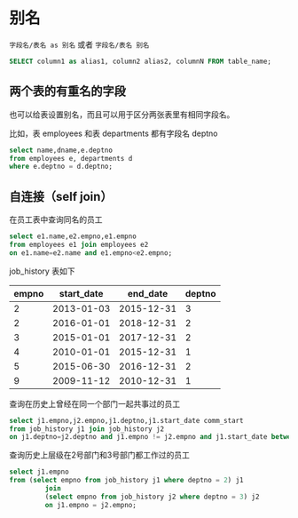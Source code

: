 # 别名

`字段名/表名 as 别名` 或者 `字段名/表名 别名`

```sql
SELECT column1 as alias1, column2 alias2, columnN FROM table_name;
```

## 两个表的有重名的字段

也可以给表设置别名，而且可以用于区分两张表里有相同字段名。

比如，表 employees 和表 departments 都有字段名 deptno

```sql
select name,dname,e.deptno
from employees e, departments d
where e.deptno = d.deptno;
```

## 自连接（self join）

在员工表中查询同名的员工

```sql
select e1.name,e2.empno,e1.empno
from employees e1 join employees e2
on e1.name=e2.name and e1.empno<e2.empno;
```

job_history 表如下

| empno | start_date | end_date   | deptno |
| ----- | ---------- | ---------- | ------ |
| 2     | 2013-01-03 | 2015-12-31 | 3      |
| 2     | 2016-01-01 | 2018-12-31 | 2      |
| 3     | 2015-01-01 | 2017-12-31 | 2      |
| 4     | 2010-01-01 | 2015-12-31 | 1      |
| 5     | 2015-06-30 | 2016-12-31 | 2      |
| 9     | 2009-11-12 | 2010-12-31 | 1      |

查询在历史上曾经在同一个部门一起共事过的员工

```sql
select j1.empno,j2.empno,j1.deptno,j1.start_date comm_start
from job_history j1 join job_history j2
on j1.deptno=j2.deptno and j1.empno != j2.empno and j1.start_date between j2.start_date and j2.end_state;
```

查询历史上层级在2号部门和3号部门都工作过的员工

```sql
select j1.empno
from (select empno from job_history j1 where deptno = 2) j1
         join
         (select empno from job_history j2 where deptno = 3) j2
         on j1.empno = j2.empno;
```
